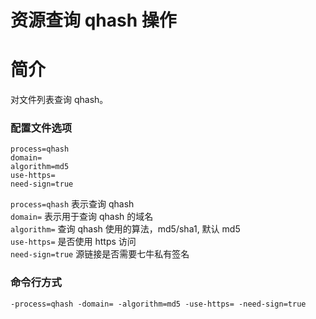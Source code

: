 # 资源查询 qhash 操作

# 简介
对文件列表查询 qhash。

### 配置文件选项
```
process=qhash
domain=
algorithm=md5
use-https=
need-sign=true
```
`process=qhash` 表示查询 qhash  
`domain=` 表示用于查询 qhash 的域名  
`algorithm=` 查询 qhash 使用的算法，md5/sha1, 默认 md5  
`use-https=` 是否使用 https 访问  
`need-sign=true` 源链接是否需要七牛私有签名  

### 命令行方式
```
-process=qhash -domain= -algorithm=md5 -use-https= -need-sign=true 
```
